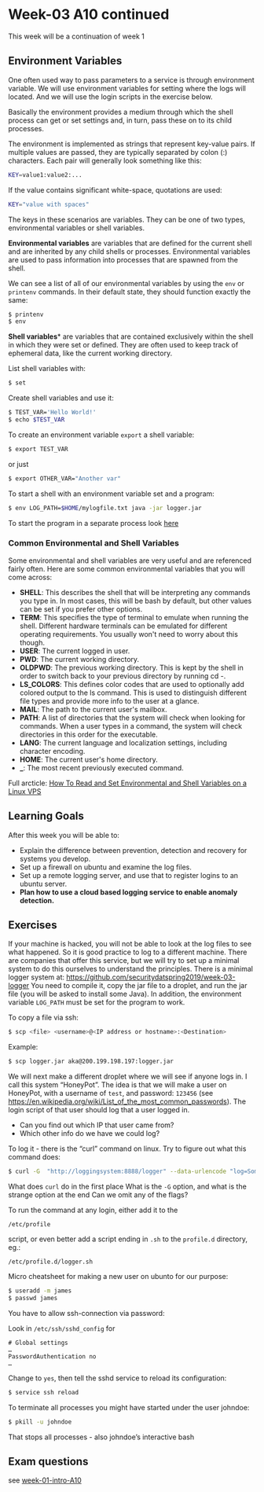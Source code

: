 # Week-03 A10 continued

This week will be a continuation of week 1

## Environment Variables

One often used way to pass parameters to a service is through environment variable.
We will use environment variables for setting where the logs will located. And we will use the login scripts in the exercise below.

Basically the environment provides a medium through which the shell process can get or set settings and, in turn, pass these on to its child processes.

The environment is implemented as strings that represent key-value pairs. If multiple values are passed, they are typically separated by colon (:) characters. Each pair will generally look something like this:

``` bash
KEY=value1:value2:...
```
If the value contains significant white-space, quotations are used:

``` bash
KEY="value with spaces"
```

The keys in these scenarios are variables. They can be one of two types, environmental variables or shell variables.

**Environmental variables** are variables that are defined for the current shell and are inherited by any child shells or processes. Environmental variables are used to pass information into processes that are spawned from the shell.

We can see a list of all of our environmental variables by using the `env` or `printenv` commands. In their default state, they should function exactly the same:

``` bash
$ printenv
$ env
```

**Shell variables*** are variables that are contained exclusively within the shell in which they were set or defined. They are often used to keep track of ephemeral data, like the current working directory.

List shell variables with:

```bash
$ set
```

Create shell variables and use it:

```bash
$ TEST_VAR='Hello World!'
$ echo $TEST_VAR
```

To create an environment variable `export` a shell variable:

```bash
$ export TEST_VAR
```

or just

```bash
$ export OTHER_VAR="Another var"
```

To start a shell with an environment variable set and a program:
```bash
$ env LOG_PATH=$HOME/mylogfile.txt java -jar logger.jar
```

To start the program in a separate process look [here](https://www.maketecheasier.com/run-bash-commands-background-linux/)

### Common Environmental and Shell Variables

Some environmental and shell variables are very useful and are referenced fairly often.
Here are some common environmental variables that you will come across:

* **SHELL**: This describes the shell that will be interpreting any commands you type in. In most cases, this will be bash by default, but other values can be set if you prefer other options.
* **TERM**: This specifies the type of terminal to emulate when running the shell. Different hardware terminals can be emulated for different operating requirements. You usually won't need to worry about this though.
* **USER**: The current logged in user.
* **PWD**: The current working directory.
* **OLDPWD**: The previous working directory. This is kept by the shell in order to switch back to your previous directory by running cd -.
* **LS_COLORS**: This defines color codes that are used to optionally add colored output to the ls command. This is used to distinguish different file types and provide more info to the user at a glance.
* **MAIL**: The path to the current user's mailbox.
* **PATH**: A list of directories that the system will check when looking for commands. When a user types in a command, the system will check directories in this order for the executable.
* **LANG**: The current language and localization settings, including character encoding.
* **HOME**: The current user's home directory.
* **_**: The most recent previously executed command.

Full arcticle: [How To Read and Set Environmental and Shell Variables on a Linux VPS](https://www.digitalocean.com/community/tutorials/how-to-read-and-set-environmental-and-shell-variables-on-a-linux-vps)

## Learning Goals

After this week you will be able to:
* Explain the difference between prevention, detection and recovery for systems you develop.
* Set up a firewall on ubuntu and examine the log files.
* Set up a remote logging server, and use that to register logins to an ubuntu server.
* **Plan how to use a cloud based logging service to enable anomaly detection.**

## Exercises

If your machine is hacked, you will not be able to look at the log files to see what happened. So it is good practice to log to a different machine. There are companies that offer this service, but we will try to set up a minimal system to do this ourselves to understand the principles.
There is a minimal logger system at:
https://github.com/securitydatspring2019/week-03-logger
You need to compile it, copy the jar file to a droplet, and run the jar file (you will be asked to install some Java).
In addition, the environment variable `LOG_PATH` must be set for the program to work.

To copy a file via ssh:
```bash
$ scp <file> <username>@<IP address or hostname>:<Destination>
```
Example:
```bash
$ scp logger.jar aka@200.199.198.197:logger.jar
```

We will next make a different droplet where we will see if anyone logs in. I call this system “HoneyPot”.
The idea is that we will make  a user on HoneyPot, with a username of `test`, and password: `123456` (see https://en.wikipedia.org/wiki/List_of_the_most_common_passwords).
The login script of that user should log that a user logged in.
* Can you find out which IP that user came from?
* Which other info do we have we could log?

To log it - there is the “curl” command on linux. Try to figure out what this command does:

```bash
$ curl -G  "http://loggingsystem:8888/logger" --data-urlencode "log=Someone knocked"
```

What does `curl` do in the first place
What is the `-G` option, and what is the strange option at the end
Can we omit any of the flags?

To run the command at any login, either add it to the
```
/etc/profile
```
script, or even better add a script ending in `.sh` to the `profile.d` directory, eg.:

```
/etc/profile.d/logger.sh
```

Micro cheatsheet for making a new user on ubunto for our purpose:

```bash
$ useradd -m james
$ passwd james
```

You have to allow ssh-connection via password:

Look in `/etc/ssh/sshd_config` for
```
# Global settings
…
PasswordAuthentication no
…
```
Change to `yes`, then tell the sshd service to reload its configuration:
```bash
$ service ssh reload
```
To terminate all processes you might have started under the user johndoe:

```bash
$ pkill -u johndoe
```

That stops all processes - also johndoe’s interactive bash

## Exam questions

see [week-01-intro-A10](https://github.com/securitydatspring2019/week-01-intro-A10)
